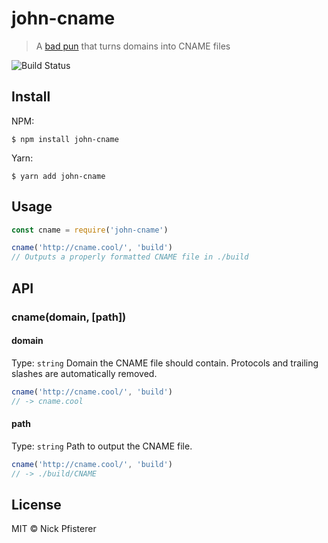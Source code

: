 # john-cname
> A [bad pun](https://youtu.be/ZJZRsawg6nc) that turns domains into CNAME files

![Build Status](https://travis-ci.org/nkpfstr/john-cname.svg?branch=master)

## Install
NPM:
```
$ npm install john-cname
```

Yarn:
```
$ yarn add john-cname
```

## Usage
```js
const cname = require('john-cname')

cname('http://cname.cool/', 'build')
// Outputs a properly formatted CNAME file in ./build
```

## API

### cname(domain, [path])

#### domain
Type: `string`
Domain the CNAME file should contain. Protocols and trailing slashes are automatically removed.
```js
cname('http://cname.cool/', 'build')
// -> cname.cool
```

#### path
Type: `string`
Path to output the CNAME file.
```js
cname('http://cname.cool/', 'build')
// -> ./build/CNAME
```

## License
MIT &copy; Nick Pfisterer
